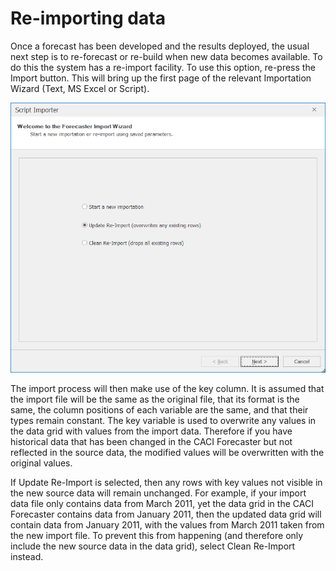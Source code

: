 # Re-importing data

Once a forecast has been developed and the results deployed, the usual next step is to re-forecast or re-build when new data becomes available.  To do this the system has a re-import facility.  To use this option, re-press the Import button.  This will bring up the first page of the relevant Importation Wizard (Text, MS Excel or Script).
 

![Typical Import Wizard - Re-Import](imgs/Re-Import.png)


The import process will then make use of the key column.  It is assumed that the import file will be the same as the original file, that its format is the same, the column positions of each variable are the same, and that their types remain constant.  The key variable is used to overwrite any values in the data grid with values from the import data.  Therefore if you have historical data that has been changed in the CACI Forecaster but not reflected in the source data, the modified values will be overwritten with the original values. 
 
If Update Re-Import is selected, then any rows with key values not visible in the new source data will remain unchanged.  For example, if your import data file only contains data from March 2011, yet the data grid in the CACI Forecaster contains data from January 2011, then the updated data grid will contain data from January 2011, with the values from March 2011 taken from the new import file.  To prevent this from happening (and therefore only include the new source data in the data grid), select Clean Re-Import instead.